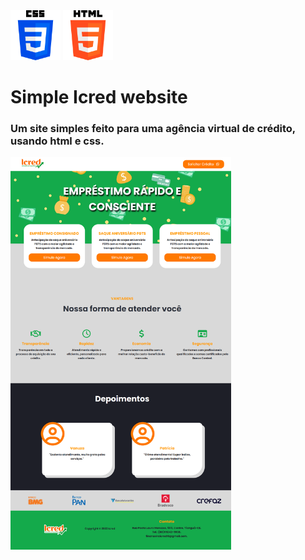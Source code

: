 <body >
    <div display="flex" flex-direction="column">
        <img src="assets/images/css-3 (1).png" alt="icone css3" width="80px" height="80px">
        <img src="/assets/images/html-5.png" alt="icone html5" width="80px" height="80px">
    </div>
    <h1>Simple Icred website</h1>
    <h3>Um site simples feito para uma agência virtual de crédito, usando html e css.</h3>
    <div display="flex" justify-content="center" align-items="center">
        <img src="assets/images/full-page-icred.png" width="70%">
    </div>
</body>
